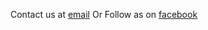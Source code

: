 Contact us at [email](data16scientist@gmail.com) 
Or Follow as on [facebook](https://www.facebook.com/DrSaadLa) 
